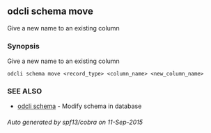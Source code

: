 ## odcli schema move

Give a new name to an existing column

### Synopsis


Give a new name to an existing column

```
odcli schema move <record_type> <column_name> <new_column_name>
```

### SEE ALSO
* [odcli schema](odcli_schema.md)	 - Modify schema in database

###### Auto generated by spf13/cobra on 11-Sep-2015
